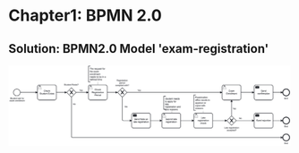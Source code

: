 # Chapter1: BPMN 2.0 

##  Solution: BPMN2.0 Model 'exam-registration'
<img src="../assets/exam-registration.png"  alt="Solution-Exam-Registration">

